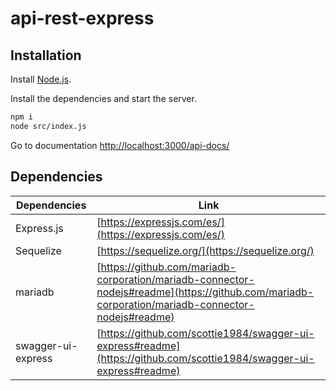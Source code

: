 # api-rest-express
## Installation

Install [Node.js](https://nodejs.org/es/download).

Install the dependencies and start the server.

```sh
npm i
node src/index.js
```

Go to documentation [http://localhost:3000/api-docs/](http://localhost:3000/api-docs/)


## Dependencies


| Dependencies | Link |
| ------ | ------ |
| Express.js | [https://expressjs.com/es/](https://expressjs.com/es/) |
| Sequelize | [https://sequelize.org/](https://sequelize.org/) |
| mariadb | [https://github.com/mariadb-corporation/mariadb-connector-nodejs#readme](https://github.com/mariadb-corporation/mariadb-connector-nodejs#readme) |
| swagger-ui-express | [https://github.com/scottie1984/swagger-ui-express#readme](https://github.com/scottie1984/swagger-ui-express#readme) |
